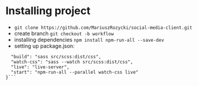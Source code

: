 # Installing project
- ```git clone https://github.com/MariuszRozycki/social-media-client.git```
- create branch ```git checkout -b workflow```
- installing dependencies ```npm install npm-run-all --save-dev```
- setting up package.json: <br> 
```"scripts": {
  "build": "sass src/scss:dist/css",
  "watch-css": "sass --watch src/scss:dist/css",
  "live": "live-server",
  "start": "npm-run-all --parallel watch-css live"
}```
